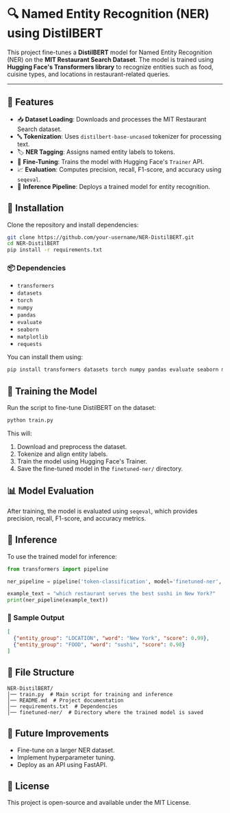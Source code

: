 # 🔍 Named Entity Recognition (NER) using DistilBERT

This project fine-tunes a **DistilBERT** model for Named Entity Recognition (NER) on the **MIT Restaurant Search Dataset**. The model is trained using **Hugging Face's Transformers library** to recognize entities such as food, cuisine types, and locations in restaurant-related queries.

---

## 📌 Features

- 📥 **Dataset Loading**: Downloads and processes the MIT Restaurant Search dataset.
- 🔤 **Tokenization**: Uses `distilbert-base-uncased` tokenizer for processing text.
- 🏷 **NER Tagging**: Assigns named entity labels to tokens.
- 🔄 **Fine-Tuning**: Trains the model with Hugging Face's `Trainer` API.
- 📈 **Evaluation**: Computes precision, recall, F1-score, and accuracy using `seqeval`.
- 🚀 **Inference Pipeline**: Deploys a trained model for entity recognition.



## 🚀 Installation

Clone the repository and install dependencies:

```bash
git clone https://github.com/your-username/NER-DistilBERT.git
cd NER-DistilBERT
pip install -r requirements.txt
```

### 📦 Dependencies

- `transformers`
- `datasets`
- `torch`
- `numpy`
- `pandas`
- `evaluate`
- `seaborn`
- `matplotlib`
- `requests`

You can install them using:

```bash
pip install transformers datasets torch numpy pandas evaluate seaborn matplotlib requests
```


## 🔧 Training the Model

Run the script to fine-tune DistilBERT on the dataset:

```bash
python train.py
```

This will:

1. Download and preprocess the dataset.
2. Tokenize and align entity labels.
3. Train the model using Hugging Face's Trainer.
4. Save the fine-tuned model in the `finetuned-ner/` directory.


## 📊 Model Evaluation

After training, the model is evaluated using `seqeval`, which provides precision, recall, F1-score, and accuracy metrics.


## 🔎 Inference

To use the trained model for inference:

```python
from transformers import pipeline

ner_pipeline = pipeline('token-classification', model='finetuned-ner', aggregation_strategy='simple')

example_text = "which restaurant serves the best sushi in New York?"
print(ner_pipeline(example_text))
```

### 🔹 Sample Output

```json
[
  {"entity_group": "LOCATION", "word": "New York", "score": 0.99},
  {"entity_group": "FOOD", "word": "sushi", "score": 0.98}
]
```

## 📜 File Structure

```
NER-DistilBERT/
│── train.py  # Main script for training and inference
│── README.md  # Project documentation
│── requirements.txt  # Dependencies
│── finetuned-ner/  # Directory where the trained model is saved
```


## 🎯 Future Improvements

- Fine-tune on a larger NER dataset.
- Implement hyperparameter tuning.
- Deploy as an API using FastAPI.

## 📝 License

This project is open-source and available under the MIT License.
